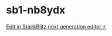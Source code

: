 # sb1-nb8ydx

[Edit in StackBlitz next generation editor ⚡️](https://stackblitz.com/~/github.com/bayer1998/sb1-nb8ydx)